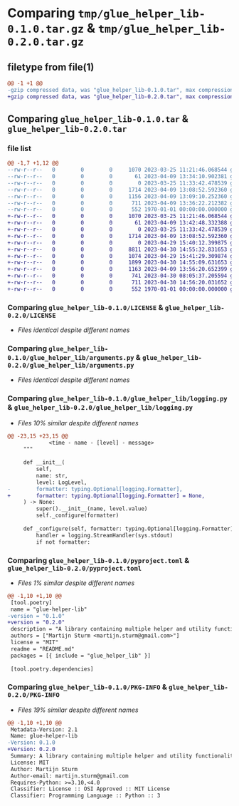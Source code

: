 # Comparing `tmp/glue_helper_lib-0.1.0.tar.gz` & `tmp/glue_helper_lib-0.2.0.tar.gz`

## filetype from file(1)

```diff
@@ -1 +1 @@
-gzip compressed data, was "glue_helper_lib-0.1.0.tar", max compression
+gzip compressed data, was "glue_helper_lib-0.2.0.tar", max compression
```

## Comparing `glue_helper_lib-0.1.0.tar` & `glue_helper_lib-0.2.0.tar`

### file list

```diff
@@ -1,7 +1,12 @@
--rw-r--r--   0        0        0     1070 2023-03-25 11:21:46.068544 glue_helper_lib-0.1.0/LICENSE
--rw-r--r--   0        0        0       61 2023-04-09 13:34:10.902381 glue_helper_lib-0.1.0/README.md
--rw-r--r--   0        0        0        0 2023-03-25 11:33:42.478539 glue_helper_lib-0.1.0/glue_helper_lib/__init__.py
--rw-r--r--   0        0        0     1714 2023-04-09 13:08:52.592360 glue_helper_lib-0.1.0/glue_helper_lib/arguments.py
--rw-r--r--   0        0        0     1156 2023-04-09 13:09:10.252360 glue_helper_lib-0.1.0/glue_helper_lib/logging.py
--rw-r--r--   0        0        0      711 2023-04-09 13:36:22.212382 glue_helper_lib-0.1.0/pyproject.toml
--rw-r--r--   0        0        0      552 1970-01-01 00:00:00.000000 glue_helper_lib-0.1.0/PKG-INFO
+-rw-r--r--   0        0        0     1070 2023-03-25 11:21:46.068544 glue_helper_lib-0.2.0/LICENSE
+-rw-r--r--   0        0        0       61 2023-04-09 13:42:48.332388 glue_helper_lib-0.2.0/README.md
+-rw-r--r--   0        0        0        0 2023-03-25 11:33:42.478539 glue_helper_lib-0.2.0/glue_helper_lib/__init__.py
+-rw-r--r--   0        0        0     1714 2023-04-09 13:08:52.592360 glue_helper_lib-0.2.0/glue_helper_lib/arguments.py
+-rw-r--r--   0        0        0        0 2023-04-29 15:40:12.399875 glue_helper_lib-0.2.0/glue_helper_lib/hudi/__init__.py
+-rw-r--r--   0        0        0     8811 2023-04-30 14:55:32.831653 glue_helper_lib-0.2.0/glue_helper_lib/hudi/config.py
+-rw-r--r--   0        0        0     1074 2023-04-29 15:41:29.309874 glue_helper_lib-0.2.0/glue_helper_lib/hudi/session.py
+-rw-r--r--   0        0        0     1899 2023-04-30 14:55:09.631653 glue_helper_lib-0.2.0/glue_helper_lib/hudi/table.py
+-rw-r--r--   0        0        0     1163 2023-04-09 13:56:20.652399 glue_helper_lib-0.2.0/glue_helper_lib/logging.py
+-rw-r--r--   0        0        0      741 2023-04-30 08:05:37.205594 glue_helper_lib-0.2.0/glue_helper_lib/table.py
+-rw-r--r--   0        0        0      711 2023-04-30 14:56:20.031652 glue_helper_lib-0.2.0/pyproject.toml
+-rw-r--r--   0        0        0      552 1970-01-01 00:00:00.000000 glue_helper_lib-0.2.0/PKG-INFO
```

### Comparing `glue_helper_lib-0.1.0/LICENSE` & `glue_helper_lib-0.2.0/LICENSE`

 * *Files identical despite different names*

### Comparing `glue_helper_lib-0.1.0/glue_helper_lib/arguments.py` & `glue_helper_lib-0.2.0/glue_helper_lib/arguments.py`

 * *Files identical despite different names*

### Comparing `glue_helper_lib-0.1.0/glue_helper_lib/logging.py` & `glue_helper_lib-0.2.0/glue_helper_lib/logging.py`

 * *Files 10% similar despite different names*

```diff
@@ -23,15 +23,15 @@
             <time - name - [level] - message>
     """
 
     def __init__(
         self,
         name: str,
         level: LogLevel,
-        formatter: typing.Optional[logging.Formatter],
+        formatter: typing.Optional[logging.Formatter] = None,
     ) -> None:
         super().__init__(name, level.value)
         self._configure(formatter)
 
     def _configure(self, formatter: typing.Optional[logging.Formatter]):
         handler = logging.StreamHandler(sys.stdout)
         if not formatter:
```

### Comparing `glue_helper_lib-0.1.0/pyproject.toml` & `glue_helper_lib-0.2.0/pyproject.toml`

 * *Files 1% similar despite different names*

```diff
@@ -1,10 +1,10 @@
 [tool.poetry]
 name = "glue-helper-lib"
-version = "0.1.0"
+version = "0.2.0"
 description = "A library containing multiple helper and utility functionalities for AWS Glue"
 authors = ["Martijn Sturm <martijn.sturm@gmail.com>"]
 license = "MIT"
 readme = "README.md"
 packages = [{ include = "glue_helper_lib" }]
 
 [tool.poetry.dependencies]
```

### Comparing `glue_helper_lib-0.1.0/PKG-INFO` & `glue_helper_lib-0.2.0/PKG-INFO`

 * *Files 19% similar despite different names*

```diff
@@ -1,10 +1,10 @@
 Metadata-Version: 2.1
 Name: glue-helper-lib
-Version: 0.1.0
+Version: 0.2.0
 Summary: A library containing multiple helper and utility functionalities for AWS Glue
 License: MIT
 Author: Martijn Sturm
 Author-email: martijn.sturm@gmail.com
 Requires-Python: >=3.10,<4.0
 Classifier: License :: OSI Approved :: MIT License
 Classifier: Programming Language :: Python :: 3
```

